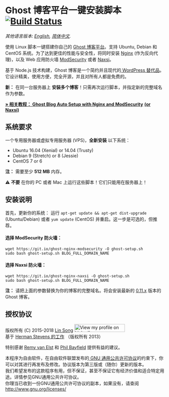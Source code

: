 # Ghost 博客平台一键安装脚本 &nbsp; [![Build Status](https://travis-ci.org/hwdsl2/setup-ghost-blog.svg?branch=master)](https://travis-ci.org/hwdsl2/setup-ghost-blog)

*其他语言版本: [English](README.md), [简体中文](README-zh.md).*

使用 Linux 脚本一键搭建你自己的 <a href="https://github.com/TryGhost/Ghost" target="_blank">Ghost 博客平台</a>。支持 Ubuntu, Debian 和 CentOS 系统。为了达到更佳的性能与安全性，将同时安装 <a href="http://nginx.org/en/" target="_blank">Nginx</a> (作为反向代理)，以及 Web 应用防火墙 <a href="https://www.modsecurity.org/" target="_blank">ModSecurity</a> 或者 <a href="https://github.com/nbs-system/naxsi" target="_blank">Naxsi</a>。

基于 Node.js 技术构建，Ghost 博客是一个简约并且现代的<a href="https://ghost.org/vs/wordpress/" target="_blank"> WordPress 替代品</a>。它设计精美，使用方便，完全开源，并且对所有人都是免费的。

**新：** 在同一台服务器上 **安装多个博客**！只需再次运行脚本，并指定新的完整域名作为参数。

<a href="https://blog.ls20.com/install-ghost-0-3-3-with-nginx-and-modsecurity/" target="_blank">**&raquo; 相关教程： Ghost Blog Auto Setup with Nginx and ModSecurity**</a> <a href="https://blog.ls20.com/install-ghost-0-4-with-nginx-and-naxsi-on-ubuntu/" target="_blank">**(or Naxsi)**</a>

## 系统要求

一个专用服务器或虚拟专用服务器 (VPS)，**全新安装** 以下系统：   
- Ubuntu 16.04 (Xenial) or 14.04 (Trusty)
- Debian 9 (Stretch) or 8 (Jessie)
- CentOS 7 or 6

**注：** 需要至少 **512 MB** 内存。

:warning: **不要** 在你的 PC 或者 Mac 上运行这些脚本！它们只能用在服务器上！

## 安装说明

首先，更新你的系统： 运行 `apt-get update && apt-get dist-upgrade` (Ubuntu/Debian) 或者 `yum update` (CentOS) 并重启。这一步是可选的，但推荐。

#### 选择 ModSecurity 防火墙：

```
wget https://git.io/ghost-nginx-modsecurity -O ghost-setup.sh
sudo bash ghost-setup.sh BLOG_FULL_DOMAIN_NAME
```

#### 选择 Naxsi 防火墙：

```
wget https://git.io/ghost-nginx-naxsi -O ghost-setup.sh
sudo bash ghost-setup.sh BLOG_FULL_DOMAIN_NAME
```

**注：** 请把上面的参数替换为你的博客的完整域名。将会安装最新的 <a href="https://blog.ghost.org/tag/releases/" target="_blank">0.11.x</a> 版本的 Ghost 博客。

## 授权协议

版权所有 (C) 2015-2018 <a href="https://www.linkedin.com/in/linsongui" target="_blank">Lin Song</a> <a href="https://www.linkedin.com/in/linsongui" target="_blank"><img src="https://static.licdn.com/scds/common/u/img/webpromo/btn_viewmy_160x25.png" width="160" height="25" border="0" alt="View my profile on LinkedIn"></a>   
基于 <a href="https://blog.igbuend.com/dude-looks-like-a-ghost/" target="_blank">Herman Stevens 的工作</a> （版权所有 2013）

特别感谢 <a href="https://raymii.org" target="_blank">Remy van Elst</a> 和 <a href="https://philio.me" target="_blank">Phil Bayfield</a> 提供有益的建议。

本程序为自由软件，在自由软件联盟发布的<a href="https://www.gnu.org/licenses/gpl.html" target="_blank"> GNU 通用公共许可协议</a>的约束下，你可以对其进行再发布及修改。协议版本为第三版或（随你）更新的版本。   
我们希望发布的这款程序有用，但不保证，甚至不保证它有经济价值和适合特定用途。详情参见GNU通用公共许可协议。   
你理当已收到一份GNU通用公共许可协议的副本，如果没有，请查阅 <http://www.gnu.org/licenses/>   
